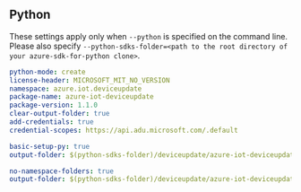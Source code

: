 ## Python

These settings apply only when `--python` is specified on the command line.
Please also specify `--python-sdks-folder=<path to the root directory of your azure-sdk-for-python clone>`.

``` yaml $(track2)
python-mode: create
license-header: MICROSOFT_MIT_NO_VERSION
namespace: azure.iot.deviceupdate
package-name: azure-iot-deviceupdate
package-version: 1.1.0
clear-output-folder: true
add-credentials: true
credential-scopes: https://api.adu.microsoft.com/.default
```

``` yaml $(python-mode) == 'create' && $(track2)
basic-setup-py: true
output-folder: $(python-sdks-folder)/deviceupdate/azure-iot-deviceupdate
```

``` yaml $(python-mode) == 'update' && $(track2)
no-namespace-folders: true
output-folder: $(python-sdks-folder)/deviceupdate/azure-iot-deviceupdate/azure/iot/deviceupdate
```
